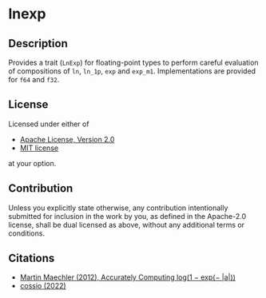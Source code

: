 # lnexp

## Description

Provides a trait (`LnExp`) for floating-point types to perform careful
evaluation of compositions of `ln`, `ln_1p`, `exp` and `exp_m1`.
Implementations are provided for `f64` and `f32`.

## License

Licensed under either of

  * [Apache License, Version 2.0](http://www.apache.org/licenses/LICENSE-2.0)
  * [MIT license](http://opensource.org/licenses/MIT)

at your option.

## Contribution

Unless you explicitly state otherwise, any contribution intentionally submitted
for inclusion in the work by you, as defined in the Apache-2.0 license, shall be
dual licensed as above, without any additional terms or conditions.

## Citations
- [Martin Maechler (2012), Accurately Computing log(1 − exp(− |a|))](http://cran.r-project.org/web/packages/Rmpfr/vignettes/log1mexp-note.pdf)
- [cossio (2022)](https://github.com/JuliaStats/LogExpFunctions.jl/files/8218470/log1pexp.pdf)
